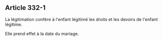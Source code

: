 Article 332-1
----
La légitimation confère à l'enfant légitimé les droits et les devoirs de
l'enfant légitime.

Elle prend effet à la date du mariage.
